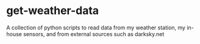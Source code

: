 # get-weather-data
A collection of python scripts to read data from my weather station, my in-house sensors, and from external sources such as darksky.net
